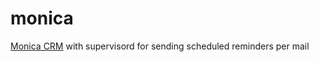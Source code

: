 # monica
[Monica CRM](https://github.com/monicahq/monica) with supervisord for sending scheduled reminders per mail
